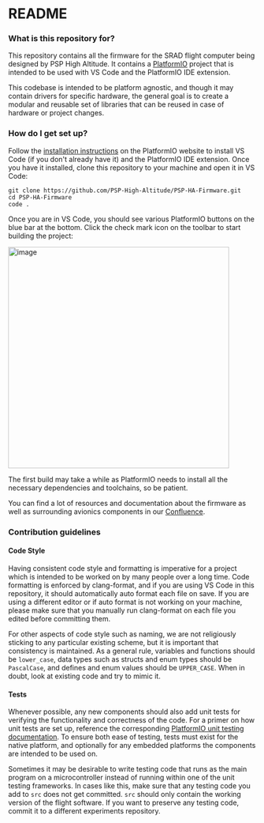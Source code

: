 # README #

### What is this repository for? ###
This repository contains all the firmware for the SRAD flight computer being designed by PSP High Altitude. It contains a [PlatformIO](https://platformio.org/) project that is intended to be used with VS Code and the PlatformIO IDE extension.

This codebase is intended to be platform agnostic, and though it may contain drivers for specific hardware, the general goal is to create a modular and reusable set of libraries that can be reused in case of hardware or project changes.

### How do I get set up? ###
Follow the [installation instructions](https://platformio.org/install/ide?install=vscode) on the PlatformIO website to install VS Code (if you don't already have it) and the PlatformIO IDE extension. Once you have it installed, clone this repository to your machine and open it in VS Code:
```
git clone https://github.com/PSP-High-Altitude/PSP-HA-Firmware.git
cd PSP-HA-Firmware
code .
```
Once you are in VS Code, you should see various PlatformIO buttons on the blue bar at the bottom. Click the check mark icon on the toolbar to start building the project:

<img width="448" alt="image" src="https://user-images.githubusercontent.com/34579088/198095014-0b220710-ba9a-40e1-8d4e-2d361cc9c395.png">

The first build may take a while as PlatformIO needs to install all the necessary dependencies and toolchains, so be patient.

You can find a lot of resources and documentation about the firmware as well as surrounding avionics components in our [Confluence](https://purdue-space-program.atlassian.net/wiki/spaces/SASD/overview).

### Contribution guidelines ###
#### Code Style ####
Having consistent code style and formatting is imperative for a project which is intended to be worked on by many people over a long time. Code formatting is enforced by clang-format, and if you are using VS Code in this repository, it should automatically auto format each file on save. If you are using a different editor or if auto format is not working on your machine, please make sure that you manually run clang-format on each file you edited before committing them.

For other aspects of code style such as naming, we are not religiously sticking to any particular existing scheme, but it is important that consistency is maintained. As a general rule, variables and functions should be `lower_case`, data types such as structs and enum types should be `PascalCase`, and defines and enum values should be `UPPER_CASE`. When in doubt, look at existing code and try to mimic it.

#### Tests ####
Whenever possible, any new components should also add unit tests for verifying the functionality and correctness of the code. For a primer on how unit tests are set up, reference the corresponding [PlatformIO unit testing documentation](https://docs.platformio.org/en/stable/advanced/unit-testing/index.html). To ensure both ease of testing, tests must exist for the native platform, and optionally for any embedded platforms the components are intended to be used on.

Sometimes it may be desirable to write testing code that runs as the main program on a microcontroller instead of running within one of the unit testing frameworks. In cases like this, make sure that any testing code you add to `src` does not get committed. `src` should only contain the working version of the flight software. If you want to preserve any testing code, commit it to a different experiments repository.
